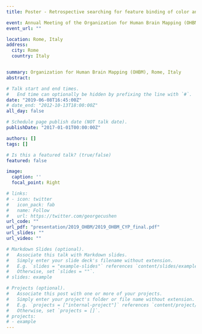 ```yaml
---
title: Poster - Retrospective searching for feature binding of color and letter from within visual working memory representations

event: Annual Meeting of the Organization for Human Brain Mapping (OHBM)
event_url: ""

location: Rome, Italy
address:
  city: Rome
  country: Italy


summary: Organization for Human Brain Mapping (OHBM), Rome, Italy
abstract: 

# Talk start and end times.
#   End time can optionally be hidden by prefixing the line with `#`.
date: "2019-06-08T16:45:00Z"
# date_end: "2012-10-13T18:00:00Z"
all_day: false

# Schedule page publish date (NOT talk date).
publishDate: "2017-01-01T00:00:00Z"

authors: []
tags: []

# Is this a featured talk? (true/false)
featured: false

image:
  caption: ''
  focal_point: Right

# links:
# - icon: twitter
#   icon_pack: fab
#   name: Follow
#   url: https://twitter.com/georgecushen
url_code: ""
url_pdf: "presentation/2019_OHBM/2019_OHBM_CYP_final.pdf"
url_slides: ""
url_video: ""

# Markdown Slides (optional).
#   Associate this talk with Markdown slides.
#   Simply enter your slide deck's filename without extension.
#   E.g. `slides = "example-slides"` references `content/slides/example-slides.md`.
#   Otherwise, set `slides = ""`.
# slides: example

# Projects (optional).
#   Associate this post with one or more of your projects.
#   Simply enter your project's folder or file name without extension.
#   E.g. `projects = ["internal-project"]` references `content/project/deep-learning/index.md`.
#   Otherwise, set `projects = []`.
# projects:
# - example
---
```

